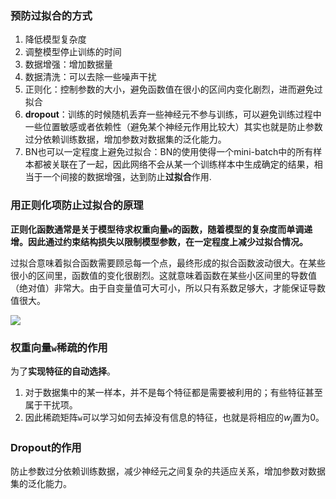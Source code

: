 ### 预防过拟合的方式

1. 降低模型复杂度
2. 调整模型停止训练的时间
3. 数据增强：增加数据量
4. 数据清洗：可以去除一些噪声干扰
5. 正则化：控制参数的大小，避免函数值在很小的区间内变化剧烈，进而避免过拟合
6. **dropout**：训练的时候随机丢弃一些神经元不参与训练，可以避免训练过程中一些位置敏感或者依赖性（避免某个神经元作用比较大）其实也就是防止参数过分依赖训练数据，增加参数对数据集的泛化能力。
7. BN也可以一定程度上避免过拟合：BN的使用使得一个mini-batch中的所有样本都被关联在了一起，因此网络不会从某一个训练样本中生成确定的结果，相当于一个间接的数据增强，达到防止**过拟合**作用.

### 用正则化项防止过拟合的原理

**正则化函数通常是关于模型待求权重向量`w`的函数，随着模型的复杂度而单调递增。因此通过约束结构损失以限制模型参数，在一定程度上减少过拟合情况。**

过拟合意味着拟合函数需要顾忌每一个点，最终形成的拟合函数波动很大。在某些很小的区间里，函数值的变化很剧烈。这就意味着函数在某些小区间里的导数值（绝对值）非常大。由于自变量值可大可小，所以只有系数足够大，才能保证导数值很大。

![](https://tva1.sinaimg.cn/large/008i3skNly1gw9w0n7v1ej30670600sm.jpg)

### 权重向量`w`稀疏的作用

为了**实现特征的自动选择**。

1. 对于数据集中的某一样本，并不是每个特征都是需要被利用的；有些特征甚至属于干扰项。
2. 因此稀疏矩阵`w`可以学习如何去掉没有信息的特征，也就是将相应的$w_j$置为0。

### Dropout的作用

防止参数过分依赖训练数据，减少神经元之间复杂的共适应关系，增加参数对数据集的泛化能力。
